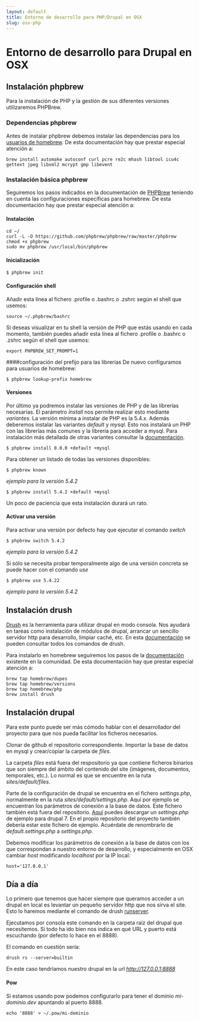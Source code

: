 ```yaml
---
layout: default
title: Entorno de desarrollo para PHP/Drupal en OSX
slug: osx-php
---
```


# Entorno de desarrollo para Drupal en OSX

## Instalación phpbrew
Para la instalación de PHP y la gestión de sus diferentes versiones utilizaremos PHPBrew.

### Dependencias phpbrew
Antes de instalar phpbrew debemos instalar las dependencias para los [usuarios de homebrew](https://github.com/phpbrew/phpbrew/wiki/Requirement). De esta documentación hay que prestar especial atención a:

````
brew install automake autoconf curl pcre re2c mhash libtool icu4c gettext jpeg libxml2 mcrypt gmp libevent
````

### Instalación básica phpbrew
Seguiremos los pasos indicados en la documentación de [PHPBrew](http://phpbrew.github.io/phpbrew/) teniendo en cuenta las configuraciones específicas para homebrew. De esta documentación hay que prestar especial atención a:

#### Instalación
````
cd ~/
curl -L -O https://github.com/phpbrew/phpbrew/raw/master/phpbrew
chmod +x phpbrew
sudo mv phpbrew /usr/local/bin/phpbrew
````

#### Inicialización
````
$ phpbrew init
````

#### Configuración shell
Añadir esta línea al fichero .profile o .bashrc o .zshrc según el shell que usemos:

````
source ~/.phpbrew/bashrc
````

Si deseas visualizar en tu shell la versión de PHP que estás usando en cada momento, también puedes añadir esta línea al fichero .profile o .bashrc o .zshrc según el shell que usemos:

````
export PHPBREW_SET_PROMPT=1
````

####configuración del prefijo para las librerías
De nuevo configuramos para usuarios de homebrew:

````
$ phpbrew lookup-prefix homebrew
````

#### Versiones
Por último ya podremos instalar las versiones de PHP y de las librerías necesarias. El parámetro *install* nos permite realizar esto mediante *variantes*. La versión mínima a instalar de PHP es la 5.4.x. Además deberemos instalar las variantes *default* y *mysql*. Esto nos instalará un PHP con las librerías más comunes y la librería para acceder a mysql. Para instalación más detallada de otras variantes consultar la [documentación](http://phpbrew.github.io/phpbrew/).

````
$ phpbrew install 0.0.0 +default +mysql
````

Para obtener un listado de todas las versiones disponibles:

````
$ phpbrew known
````

*ejemplo para la versión 5.4.2*

````
$ phpbrew install 5.4.2 +default +mysql
````
Un poco de paciencia que esta instalación durará un rato.

#### Activar una versión

Para activar una versión por defecto hay que ejecutar el comando *switch*

````
$ phpbrew switch 5.4.2
````

*ejemplo para la versión 5.4.2*

Si sólo se necesita probar temporalmente algo de una versión concreta se puede hacer con el comando *use*

````
$ phpbrew use 5.4.22
````

*ejemplo para la versión 5.4.2*



## Instalación drush
[Drush](http://www.drush.org/en/master/) es la herramienta para utilizar drupal en modo consola. Nos ayudará en tareas como instalación de módulos de drupal, arrancar un sencillo servidor http para desarrollo, limpiar caché, etc. En esta [documentación](http://drushcommands.com/) se pueden consultar todos los comandos de drush.

Para instalarlo en homebrew seguiremos los pasos de la [documentación](https://www.drupal.org/node/954766) existente en la comunidad. De esta documentación hay que prestar especial atención a:


````
brew tap homebrew/dupes
brew tap homebrew/versions
brew tap homebrew/php
brew install drush
````

## Instalación drupal
Para este punto puede ser más cómodo hablar con el desarrollador del proyecto para que nos pueda facilitar los ficheros necesarios.

Clonar de github el repositorio correspondiente. Importar la base de datos en mysql y crear/copiar la carpeta de *files*.

La carpeta *files* está fuera del respositorio ya que contiene ficheros binarios que son siempre del ámbito del contenido del site (imágenes, documentos, temporales, etc.). Lo normal es que se encuentre en la ruta *sites/default/files*.

Parte de la configuración de drupal se encuentra  en el fichero *settings.php*, normalmente en la ruta *sites/default/settings.php*. Aquí por ejemplo se encuentran los parámetros de conexión a la base de datos. Este fichero también está fuera del repositorio. [Aquí](http://cgit.drupalcode.org/drupal/tree/sites/default/default.settings.php?h=7.x) puedes descargar un *settings.php* de ejemplo para drupal 7. En el propio repositorio del proyecto también debería estar este fichero de ejemplo. Acuérdate de renombrarlo de *default.settings.php* a *settings.php*.

Debemos modificar los parámetros de conexión a la base de datos con los que correspondan a nuestro entorno de desarrollo, y especialmente en OSX cambiar *host* modificando *localhost* por la IP local:

````
host='127.0.0.1'
````

## Día a día

Lo primero que tenemos que hacer siempre que queramos acceder a un drupal en local es levantar un pequeño servidor http que nos sirva el site. Esto lo haremos mediante el comando de drush [runserver](http://drushcommands.com/drush-6x/runserver/runserver).

Ejecutamos por consola este comando en la carpeta raíz del drupal que necesitemos. Si todo ha ido bien nos indica en qué URL y puerto está escuchando (por defecto lo hace en el 8888).

El comando en cuestión sería:

````
drush rs --server=builtin
````

En este caso tendríamos nuestro drupal en la url *http://127.0.0.1:8888*

#### Pow

Si estamos usando pow podemos configurarlo para tener el dominio *mi-dominio.dev* apuntando al puerto 8888.

````
echo '8888' > ~/.pow/mi-dominio
````
